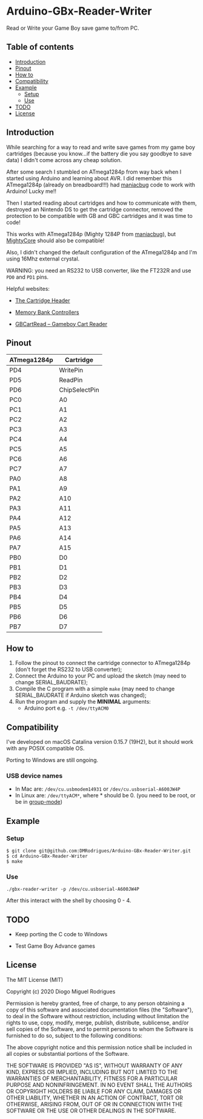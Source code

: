 # Arduino-GBx-Reader-Writer

Read or Write your Game Boy save game to/from PC.


Table of contents
-----------------

- [Introduction](#introduction)
- [Pinout](#pinout)
- [How to](#how-to)
- [Compatibility](#compatibility)
- [Example](#example)
	- [Setup](#setup)
	- [Use](#use)
- [TODO](#todo)
- [License](#license)



Introduction
------------

While searching for a way to read and write save games from my game boy cartridges (because you know...if the battery die you say goodbye to save data) I didn't come across any cheap solution.

After some search I stumbled on ATmega1284p from way back when I started using Arduino and learning about AVR. I did remember this ATmega1284p (already on breadboard!!!) had [maniacbug](https://github.com/maniacbug/mighty-1284p) code to work with Arduino! Lucky me!!

Then I started reading about cartridges and how to communicate with them, destroyed an Nintendo DS to get the cartridge connector, removed the protection to be compatible with GB and GBC cartridges and it was time to code!

This works with ATmega1284p (Mighty 1284P from [maniacbug](https://github.com/maniacbug/mighty-1284p)), but [MightyCore](https://github.com/MCUdude/MightyCore) should also be compatible!

Also, I didn't changed the default configuration of the ATmega1284p and I'm using 16Mhz external crystal.

WARNING: you need an RS232 to USB converter, like the FT232R and use `PD0` and `PD1` pins.


Helpful websites:

- [The Cartridge Header](https://gbdev.gg8.se/wiki/articles/The_Cartridge_Header)

- [Memory Bank Controllers](https://gbdev.gg8.se/wiki/articles/Memory_Bank_Controllers#Multicart_MBCs)

- [GBCartRead – Gameboy Cart Reader](https://www.insidegadgets.com/projects/gbcartread-gameboy-cart-reader)



Pinout
------------

| ATmega1284p | Cartridge     |
| ---         | ---           |
| PD4         | WritePin      |
| PD5         | ReadPin       |
| PD6         | ChipSelectPin |
| PC0         | A0            |
| PC1         | A1            |
| PC2         | A2            |
| PC3         | A3            |
| PC4         | A4            |
| PC5         | A5            |
| PC6         | A6            |
| PC7         | A7            |
| PA0         | A8            |
| PA1         | A9            |
| PA2         | A10           |
| PA3         | A11           |
| PA4         | A12           |
| PA5         | A13           |
| PA6         | A14           |
| PA7         | A15           |
| PB0         | D0            |
| PB1         | D1            |
| PB2         | D2            |
| PB3         | D3            |
| PB4         | D4            |
| PB5         | D5            |
| PB6         | D6            |
| PB7         | D7            |



How to
------------

1. Follow the pinout to connect the cartridge connector to ATmega1284p (don't forget the RS232 to USB converter);
2. Connect the Arduino to your PC and upload the sketch (may need to change SERIAL_BAUDRATE);
3. Compile the C program with a simple `make` (may need to change SERIAL_BAUDRATE if Arduino sketch was changed);
4. Run the program and supply the __MINIMAL__ arguments:
    * Arduino port e.g. `-t /dev/ttyACM0`



Compatibility
----------------------
I've developed on macOS Catalina version 0.15.7 (19H2), but it should work with any POSIX compatible OS.

Porting to Windows are still ongoing.

### USB device names
- In Mac are: `/dev/cu.usbmodem14931` or `/dev/cu.usbserial-A600JW4P`
- In Linux are: `/dev/ttyACM*`, where * should be 0. (you need to be root, or be in [group-mode](http://playground.arduino.cc/Linux/All#Permission))



Example
------------


### Setup
```
$ git clone git@github.com:DMRodrigues/Arduino-GBx-Reader-Writer.git
$ cd Arduino-GBx-Reader-Writer
$ make
```

### Use
`./gbx-reader-writer -p /dev/cu.usbserial-A600JW4P`

After this interact with the shell by choosing 0 - 4.



TODO
------------
- Keep porting the C code to Windows

- Test Game Boy Advance games



License
------------

The MIT License (MIT)

Copyright (c) 2020 Diogo Miguel Rodrigues

Permission is hereby granted, free of charge, to any person obtaining a copy
of this software and associated documentation files (the "Software"), to deal
in the Software without restriction, including without limitation the rights
to use, copy, modify, merge, publish, distribute, sublicense, and/or sell
copies of the Software, and to permit persons to whom the Software is
furnished to do so, subject to the following conditions:

The above copyright notice and this permission notice shall be included in all
copies or substantial portions of the Software.

THE SOFTWARE IS PROVIDED "AS IS", WITHOUT WARRANTY OF ANY KIND, EXPRESS OR
IMPLIED, INCLUDING BUT NOT LIMITED TO THE WARRANTIES OF MERCHANTABILITY,
FITNESS FOR A PARTICULAR PURPOSE AND NONINFRINGEMENT. IN NO EVENT SHALL THE
AUTHORS OR COPYRIGHT HOLDERS BE LIABLE FOR ANY CLAIM, DAMAGES OR OTHER
LIABILITY, WHETHER IN AN ACTION OF CONTRACT, TORT OR OTHERWISE, ARISING FROM,
OUT OF OR IN CONNECTION WITH THE SOFTWARE OR THE USE OR OTHER DEALINGS IN THE
SOFTWARE.
